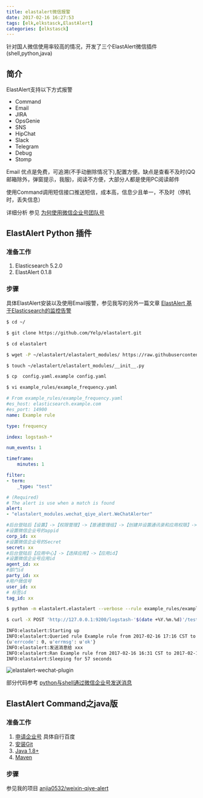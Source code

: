 ```yaml
---
title: elastalert微信报警
date: 2017-02-16 16:27:53
tags: [elk,elkstasck,ElastAlert]
categories: [elkstasck]
---
```


针对国人微信使用率较高的情况，开发了三个ElastAlert微信插件(shell,python,java)

<!-- more -->

## 简介
ElastAlert支持以下方式报警

* Command
* Email
* JIRA
* OpsGenie
* SNS
* HipChat
* Slack
* Telegram
* Debug
* Stomp

Email 优点是免费，可追溯(不手动删除情况下),配置方便。缺点是查看不及时(QQ邮箱除外，弹窗提示，我服)，阅读不方便，大部分人都是使用PC阅读邮件

使用Command调用短信接口推送短信，成本高，信息少且单一，不及时（停机时，丢失信息）

详细分析 参见 [为何使用微信企业号团队号][为何使用微信企业号团队号]

## ElastAlert Python 插件

### 准备工作
1. Elasticsearch 5.2.0
2. ElastAlert 0.1.8

### 步骤

具体ElastAlert安装以及使用Email报警，参见我写的另外一篇文章 [ElastAlert 基于Elasticsearch的监控告警](https://anjia.ml/2017/02/14/elasticsearch-elastalert/)

```bash
$ cd ~/

$ git clone https://github.com/Yelp/elastalert.git

$ cd elastalert

$ wget -P ~/elastalert/elastalert_modules/ https://raw.githubusercontent.com/anjia0532/elastalert-wechat-plugin/master/wechat_qiye_alert.py

$ touch ~/elastalert/elastalert_modules/__init__.py

$ cp  config.yaml.example config.yaml

$ vi example_rules/example_frequency.yaml
```
```yaml
# From example_rules/example_frequency.yaml
#es_host: elasticsearch.example.com
#es_port: 14900
name: Example rule

type: frequency

index: logstash-*

num_events: 1

timeframe:
    minutes: 1

filter:
- term:
    _type: "test"

# (Required)
# The alert is use when a match is found
alert:
- "elastalert_modules.wechat_qiye_alert.WeChatAlerter"

#后台登陆后【设置】->【权限管理】->【普通管理组】->【创建并设置通讯录和应用权限】->【CorpID，Secret】
#设置微信企业号的appid
corp_id: xx
#设置微信企业号的Secret
secret: xx
#后台登陆后【应用中心】->【选择应用】->【应用id】
#设置微信企业号应用id
agent_id: xx
#部门id
party_id: xx
#用户微信号
user_id: xx
# 标签id
tag_id: xx
```


```bash
$ python -m elastalert.elastalert --verbose --rule example_rules/example_frequency.yaml

$ curl -X POST 'http://127.0.0.1:9200/logstash-'$(date +%Y.%m.%d)'/test' -d '{"@timestamp": "'$(date +%Y-%m-%d'T'%T%z)'","field": "value"}'

INFO:elastalert:Starting up
INFO:elastalert:Queried rule Example rule from 2017-02-16 17:16 CST to 2017-02-16 17:25 CST: 1 / 1 hits
{u'errcode': 0, u'errmsg': u'ok'}
INFO:elastalert:发送消息给 xxx
INFO:elastalert:Ran Example rule from 2017-02-16 16:31 CST to 2017-02-16 17:25 CST: 1 query hits, 1 matches, 2 alerts sent
INFO:elastalert:Sleeping for 57 seconds
```

![elastalert-wechat-plugin](https://ooo.0o0.ooo/2017/02/16/58a5712d54ddd.png)

部分代码参考 [python与shell通过微信企业号发送消息][python-shell-wechat]

## ElastAlert Command之java版

### 准备工作
1. [申请企业号][weixin-qiye] 具体自行百度
2. [安装Git][git]
3. [Java 1.8+][jdk]
4. [Maven][maven]

### 步骤

参见我的项目 [anjia0532/weixin-qiye-alert][weixin-qiye-alert]

[python-shell-wechat]: http://www.cnblogs.com/caoguo/p/5668653.html
[为何使用微信企业号团队号]: https://github.com/anjia0532/weixin-qiye-alert#为何使用微信企业号团队号
[weixin-qiye]: https://qy.weixin.qq.com/
[git]: https://git-scm.com/
[jdk]: http://www.oracle.com/technetwork/java/javase/downloads/index.html
[maven]: http://maven.apache.org/download.cgi
[weixin-qiye-alert]: https://github.com/anjia0532/weixin-qiye-alert
